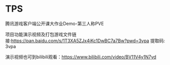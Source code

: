 # TPS
腾讯游戏客户端公开课大作业Demo-第三人称PVE

项目功能演示视频及打包游戏文件链接:https://pan.baidu.com/s/1T3XA5ZJx4jKc1DwBC7a7Bw?pwd=3vpa 提取码: 3vpa

演示视频也可到bilibili观看：https://www.bilibili.com/video/BV11V4y1N7yd
